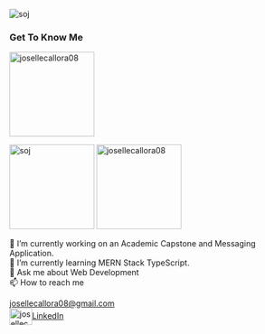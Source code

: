 <p align="left"> <img src="https://komarev.com/ghpvc/?username=josellecallora08&label=Profile%20views&color=0e75b6&style=flat" alt="soj" /> </p>

### Get To Know Me

<a href="https://github.com/ryo-ma/github-profile-trophy">
   <img src="https://github-profile-trophy.vercel.app/?username=josellecallora08" height="150" alt="josellecallora08"/>
</a> 
<p align="left">
  <img src="https://github-readme-stats.vercel.app/api/top-langs?username=josellecallora08&show_icons=true&locale=en&layout=compact" alt="soj" height="150" style="flex: 1;" />
  <img src="https://github-readme-streak-stats.herokuapp.com/?user=josellecallora08&" height="150" alt="josellecallora08" style="flex: 1;" />
</p>

🔭 I’m currently working on an Academic Capstone and Messaging Application.</br>
🌱 I’m currently learning MERN Stack TypeScript.</br>
💬 Ask me about Web Development </br>
📫 How to reach me </br> 


[josellecallora08@gmail.com](mailto:josellecallora08@gmail.com)  
<img align="center" src="https://raw.githubusercontent.com/rahuldkjain/github-profile-readme-generator/master/src/images/icons/Social/linked-in-alt.svg" alt="josellecallora08" height="30" width="40" />[LinkedIn](https://www.linkedin.com/in/josellecallora08/)


